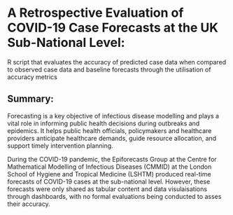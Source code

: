 # A Retrospective Evaluation of COVID-19 Case Forecasts at the UK Sub-National Level:
R script that evaluates the accuracy of predicted case data when compared to observed case data and baseline forecasts through the utilisation of accuracy metrics

## Summary:
Forecasting is a key objective of infectious disease modelling and plays a vital role in informing public health decisions during outbreaks and epidemics. It helps public health officials, policymakers and healthcare providers anticipate healthcare demands, guide resource allocation, and support timely intervention planning.

During the COVID-19 pandemic, the Epiforecasts Group at the Centre for Mathematical Modelling of Infectious Diseases (CMMID) at the London School of Hygiene and Tropical Medicine (LSHTM) produced real-time forecasts of COVID-19 cases at the sub-national level. However, these forecasts were only shared as tabular content and data visulaisations through dashboards, with no formal evaluations being conducted to asses their accuracy.
